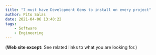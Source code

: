 ```yaml
---
title: "7 must have Development Gems to install on every project"
author: Pito Salas
date: 2021-04-06 13:40:22
tags:
    - Software
    - Engineering
---
```



(**Web site except:** See related links to what you are looking for.) 
